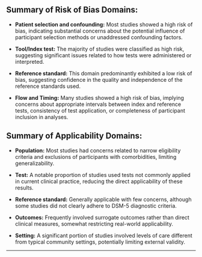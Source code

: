 ## Summary of Risk of Bias Domains:

  

- **Patient selection and confounding:** Most studies showed a high risk of bias, indicating substantial concerns about the potential influence of participant selection methods or unaddressed confounding factors.

  

- **Tool/Index test:** The majority of studies were classified as high risk, suggesting significant issues related to how tests were administered or interpreted.

  

- **Reference standard:** This domain predominantly exhibited a low risk of bias, suggesting confidence in the quality and independence of the reference standards used.

  

- **Flow and Timing:** Many studies showed a high risk of bias, implying concerns about appropriate intervals between index and reference tests, consistency of test application, or completeness of participant inclusion in analyses.

  

## Summary of Applicability Domains:

  

- **Population:** Most studies had concerns related to narrow eligibility criteria and exclusions of participants with comorbidities, limiting generalizability.

  

- **Test:** A notable proportion of studies used tests not commonly applied in current clinical practice, reducing the direct applicability of these results.

  

- **Reference standard:** Generally applicable with few concerns, although some studies did not clearly adhere to DSM-5 diagnostic criteria.

  

- **Outcomes:** Frequently involved surrogate outcomes rather than direct clinical measures, somewhat restricting real-world applicability.

  

- **Setting:** A significant portion of studies involved levels of care different from typical community settings, potentially limiting external validity.

  

---